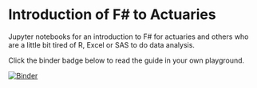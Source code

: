 # Introduction of F# to Actuaries
Jupyter notebooks for an introduction to F# for actuaries and others who are a little bit tired of R, Excel or SAS to do data analysis.

Click the binder badge below to read the guide in your own playground.
 
[![Binder](https://mybinder.org/badge_logo.svg)](https://mybinder.org/v2/gh/t4rzsan/fsharp-for-actuaries/ba138d935e6b2817258237c4007e9d644f9b5f39)

